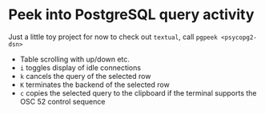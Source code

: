 # Peek into PostgreSQL query activity

Just a little toy project for now to check out `textual`, call `pgpeek <psycopg2-dsn>`

 * Table scrolling with up/down etc.
 * `i` toggles display of idle connections
 * `k` cancels the query of the selected row
 * `K` terminates the backend of the selected row
 * `c` copies the selected query to the clipboard if the terminal supports the OSC 52 control sequence
